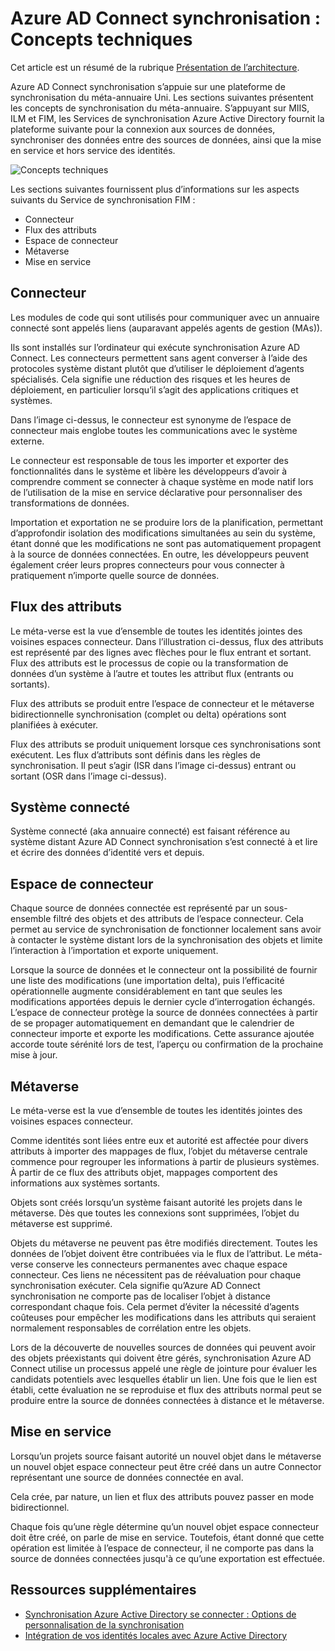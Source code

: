 <properties
    pageTitle="Azure AD Connect synchronisation : concepts techniques | Microsoft Azure"
    description="Explique les concepts techniques de synchronisation Azure AD Connect."
    services="active-directory"
    documentationCenter=""
    authors="markusvi"
    manager="femila"
    editor=""/>

<tags
    ms.service="active-directory"
    ms.workload="identity"
    ms.tgt_pltfrm="na"
    ms.devlang="na"
    ms.topic="article"
    ms.date="10/10/2016"
    ms.author="markusvi;andkjell"/>


# <a name="azure-ad-connect-sync-technical-concepts"></a>Azure AD Connect synchronisation : Concepts techniques
Cet article est un résumé de la rubrique [Présentation de l’architecture](active-directory-aadconnectsync-technical-concepts.md).

Azure AD Connect synchronisation s’appuie sur une plateforme de synchronisation du méta-annuaire Uni.
Les sections suivantes présentent les concepts de synchronisation du méta-annuaire.
S’appuyant sur MIIS, ILM et FIM, les Services de synchronisation Azure Active Directory fournit la plateforme suivante pour la connexion aux sources de données, synchroniser des données entre des sources de données, ainsi que la mise en service et hors service des identités.

![Concepts techniques](./media/active-directory-aadconnectsync-technical-concepts/scenario.png)

Les sections suivantes fournissent plus d’informations sur les aspects suivants du Service de synchronisation FIM :

- Connecteur
- Flux des attributs
- Espace de connecteur
- Métaverse
- Mise en service

## <a name="connector"></a>Connecteur

Les modules de code qui sont utilisés pour communiquer avec un annuaire connecté sont appelés liens (auparavant appelés agents de gestion (MAs)).

Ils sont installés sur l’ordinateur qui exécute synchronisation Azure AD Connect.
Les connecteurs permettent sans agent converser à l’aide des protocoles système distant plutôt que d’utiliser le déploiement d’agents spécialisés. Cela signifie une réduction des risques et les heures de déploiement, en particulier lorsqu’il s’agit des applications critiques et systèmes.

Dans l’image ci-dessus, le connecteur est synonyme de l’espace de connecteur mais englobe toutes les communications avec le système externe.

Le connecteur est responsable de tous les importer et exporter des fonctionnalités dans le système et libère les développeurs d’avoir à comprendre comment se connecter à chaque système en mode natif lors de l’utilisation de la mise en service déclarative pour personnaliser des transformations de données.

Importation et exportation ne se produire lors de la planification, permettant d’approfondir isolation des modifications simultanées au sein du système, étant donné que les modifications ne sont pas automatiquement propagent à la source de données connectées. En outre, les développeurs peuvent également créer leurs propres connecteurs pour vous connecter à pratiquement n’importe quelle source de données.

## <a name="attribute-flow"></a>Flux des attributs

Le méta-verse est la vue d’ensemble de toutes les identités jointes des voisines espaces connecteur. Dans l’illustration ci-dessus, flux des attributs est représenté par des lignes avec flèches pour le flux entrant et sortant. Flux des attributs est le processus de copie ou la transformation de données d’un système à l’autre et toutes les attribut flux (entrants ou sortants).

Flux des attributs se produit entre l’espace de connecteur et le métaverse bidirectionnelle synchronisation (complet ou delta) opérations sont planifiées à exécuter.

Flux des attributs se produit uniquement lorsque ces synchronisations sont exécutent. Les flux d’attributs sont définis dans les règles de synchronisation. Il peut s’agir (ISR dans l’image ci-dessus) entrant ou sortant (OSR dans l’image ci-dessus).

## <a name="connected-system"></a>Système connecté

Système connecté (aka annuaire connecté) est faisant référence au système distant Azure AD Connect synchronisation s’est connecté à et lire et écrire des données d’identité vers et depuis.

## <a name="connector-space"></a>Espace de connecteur

Chaque source de données connectée est représenté par un sous-ensemble filtré des objets et des attributs de l’espace connecteur.
Cela permet au service de synchronisation de fonctionner localement sans avoir à contacter le système distant lors de la synchronisation des objets et limite l’interaction à l’importation et exporte uniquement.

Lorsque la source de données et le connecteur ont la possibilité de fournir une liste des modifications (une importation delta), puis l’efficacité opérationnelle augmente considérablement en tant que seules les modifications apportées depuis le dernier cycle d’interrogation échangés. L’espace de connecteur protège la source de données connectées à partir de se propager automatiquement en demandant que le calendrier de connecteur importe et exporte les modifications. Cette assurance ajoutée accorde toute sérénité lors de test, l’aperçu ou confirmation de la prochaine mise à jour.

## <a name="metaverse"></a>Métaverse

Le méta-verse est la vue d’ensemble de toutes les identités jointes des voisines espaces connecteur.

Comme identités sont liées entre eux et autorité est affectée pour divers attributs à importer des mappages de flux, l’objet du métaverse centrale commence pour regrouper les informations à partir de plusieurs systèmes. À partir de ce flux des attributs objet, mappages comportent des informations aux systèmes sortants.

Objets sont créés lorsqu’un système faisant autorité les projets dans le métaverse. Dès que toutes les connexions sont supprimées, l’objet du métaverse est supprimé.

Objets du métaverse ne peuvent pas être modifiés directement. Toutes les données de l’objet doivent être contribuées via le flux de l’attribut. Le méta-verse conserve les connecteurs permanentes avec chaque espace connecteur. Ces liens ne nécessitent pas de réévaluation pour chaque synchronisation exécuter. Cela signifie qu’Azure AD Connect synchronisation ne comporte pas de localiser l’objet à distance correspondant chaque fois. Cela permet d’éviter la nécessité d’agents coûteuses pour empêcher les modifications dans les attributs qui seraient normalement responsables de corrélation entre les objets.

Lors de la découverte de nouvelles sources de données qui peuvent avoir des objets préexistants qui doivent être gérés, synchronisation Azure AD Connect utilise un processus appelé une règle de jointure pour évaluer les candidats potentiels avec lesquelles établir un lien.
Une fois que le lien est établi, cette évaluation ne se reproduise et flux des attributs normal peut se produire entre la source de données connectées à distance et le métaverse.

## <a name="provisioning"></a>Mise en service

Lorsqu’un projets source faisant autorité un nouvel objet dans le métaverse un nouvel objet espace connecteur peut être créé dans un autre Connector représentant une source de données connectée en aval.

Cela crée, par nature, un lien et flux des attributs pouvez passer en mode bidirectionnel.

Chaque fois qu’une règle détermine qu’un nouvel objet espace connecteur doit être créé, on parle de mise en service. Toutefois, étant donné que cette opération est limitée à l’espace de connecteur, il ne comporte pas dans la source de données connectées jusqu'à ce qu’une exportation est effectuée.

## <a name="additional-resources"></a>Ressources supplémentaires

* [Synchronisation Azure Active Directory se connecter : Options de personnalisation de la synchronisation](active-directory-aadconnectsync-whatis.md)
* [Intégration de vos identités locales avec Azure Active Directory](active-directory-aadconnect.md)

<!--Image references-->
[1]: ./media/active-directory-aadsync-technical-concepts/ic750598.png

